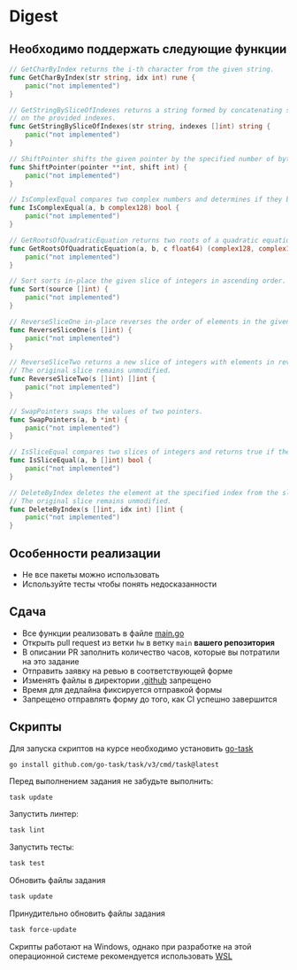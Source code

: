 # Digest

## Необходимо поддержать следующие функции

```go
// GetCharByIndex returns the i-th character from the given string.
func GetCharByIndex(str string, idx int) rune {
	panic("not implemented")
}

// GetStringBySliceOfIndexes returns a string formed by concatenating specific characters from the input string based
// on the provided indexes.
func GetStringBySliceOfIndexes(str string, indexes []int) string {
	panic("not implemented")
}

// ShiftPointer shifts the given pointer by the specified number of bytes using unsafe.Add.
func ShiftPointer(pointer **int, shift int) {
	panic("not implemented")
}

// IsComplexEqual compares two complex numbers and determines if they belong to the same eps-neighborhood.
func IsComplexEqual(a, b complex128) bool {
	panic("not implemented")
}

// GetRootsOfQuadraticEquation returns two roots of a quadratic equation ax^2 + bx + c = 0.
func GetRootsOfQuadraticEquation(a, b, c float64) (complex128, complex128) {
	panic("not implemented")
}

// Sort sorts in-place the given slice of integers in ascending order.
func Sort(source []int) {
	panic("not implemented")
}

// ReverseSliceOne in-place reverses the order of elements in the given slice.
func ReverseSliceOne(s []int) {
	panic("not implemented")
}

// ReverseSliceTwo returns a new slice of integers with elements in reverse order compared to the input slice.
// The original slice remains unmodified.
func ReverseSliceTwo(s []int) []int {
	panic("not implemented")
}

// SwapPointers swaps the values of two pointers.
func SwapPointers(a, b *int) {
	panic("not implemented")
}

// IsSliceEqual compares two slices of integers and returns true if they contain the same elements in the same order.
func IsSliceEqual(a, b []int) bool {
	panic("not implemented")
}

// DeleteByIndex deletes the element at the specified index from the slice and returns a new slice.
// The original slice remains unmodified.
func DeleteByIndex(s []int, idx int) []int {
	panic("not implemented")
}
```

## Особенности реализации
* Не все пакеты можно использовать
* Используйте тесты чтобы понять недосказанности

## Сдача
* Все функции реализовать в файле [main.go](./internal/digest/main.go)
* Открыть pull request из ветки `hw` в ветку `main` **вашего репозитория**
* В описании PR заполнить количество часов, которые вы потратили на это задание
* Отправить заявку на ревью в соответствующей форме
* Изменять файлы в директории [.github](.github) запрещено
* Время для дедлайна фиксируется отправкой формы
* Запрещено отправлять форму до того, как CI успешно завершится 

## Скрипты
Для запуска скриптов на курсе необходимо установить [go-task](https://taskfile.dev/docs/installation)

`go install github.com/go-task/task/v3/cmd/task@latest`

Перед выполнением задания не забудьте выполнить:

```bash 
task update
```

Запустить линтер:
```bash 
task lint
```

Запустить тесты:
```bash
task test
``` 

Обновить файлы задания
```bash
task update
```

Принудительно обновить файлы задания
```bash
task force-update
```

Скрипты работают на Windows, однако при разработке на этой операционной системе
рекомендуется использовать [WSL](https://learn.microsoft.com/en-us/windows/wsl/install)
